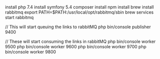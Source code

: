  install php 7.4
 install symfony 5.4
 composer install
 npm install
 brew install rabbitmq
 export PATH=$PATH:/usr/local/opt/rabbitmq/sbin
 brew services start rabbitmq

// This will start queuing the links to rabbitMQ
 php bin/console publisher 9400

// These will start consuming the links in rabbitMQ
 php bin/console worker 9500
 php bin/console worker 9600
 php bin/console worker 9700
 php bin/console worker 9800
